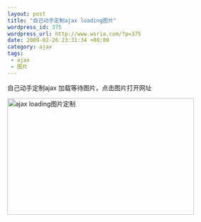 ```yaml
--- 
layout: post
title: "自己动手定制ajax loading图片"
wordpress_id: 375
wordpress_url: http://www.wsria.com/?p=375
date: 2009-02-26 23:31:34 +08:00
category: ajax
tags: 
 - ajax
 - 图片
---
```

自己动手定制ajax 加载等待图片，点击图片打开网址

<a href="http://www.ajaxload.info/" target="_blank"><img class="size-full wp-image-376" title="ajaxloading" src="http://www.kafeitu.me/files/2009/02/ajaxloading.png" alt="ajax loading图片定制" width="420" height="263" /></a>
